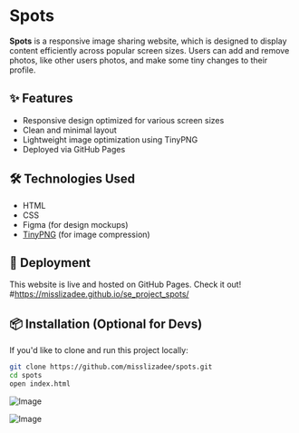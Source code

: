 # Spots

**Spots** is a responsive image sharing website, which is designed to display content efficiently across popular screen sizes. Users can add and remove photos, like other users photos, and make some tiny changes to their profile.

## ✨ Features

- Responsive design optimized for various screen sizes
- Clean and minimal layout
- Lightweight image optimization using TinyPNG
- Deployed via GitHub Pages

## 🛠️ Technologies Used

- HTML
- CSS
- Figma (for design mockups)
- [TinyPNG](https://tinypng.com/) (for image compression)

## 🚀 Deployment

This website is live and hosted on GitHub Pages. Check it out! #https://misslizadee.github.io/se_project_spots/

## 📦 Installation (Optional for Devs)

If you'd like to clone and run this project locally:

```bash
git clone https://github.com/misslizadee/spots.git
cd spots
open index.html
```

![Image](https://github.com/user-attachments/assets/c5993a57-9651-4271-996d-b24015b25be9)

![Image](https://github.com/user-attachments/assets/137de26a-0324-4e3a-a0a1-fd991cf6cdf8)
